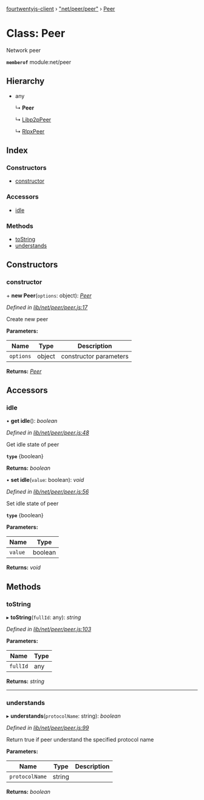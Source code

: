 [fourtwentyjs-client](../README.md) › ["net/peer/peer"](../modules/_net_peer_peer_.md) › [Peer](_net_peer_peer_.peer.md)

# Class: Peer

Network peer

**`memberof`** module:net/peer

## Hierarchy

* any

  ↳ **Peer**

  ↳ [Libp2pPeer](_net_peer_libp2ppeer_.libp2ppeer.md)

  ↳ [RlpxPeer](_net_peer_rlpxpeer_.rlpxpeer.md)

## Index

### Constructors

* [constructor](_net_peer_peer_.peer.md#constructor)

### Accessors

* [idle](_net_peer_peer_.peer.md#idle)

### Methods

* [toString](_net_peer_peer_.peer.md#tostring)
* [understands](_net_peer_peer_.peer.md#understands)

## Constructors

###  constructor

\+ **new Peer**(`options`: object): *[Peer](_net_peer_peer_.peer.md)*

*Defined in [lib/net/peer/peer.js:17](https://github.com/420integrated/fourtwentyjs-client/blob/master/lib/net/peer/peer.js#L17)*

Create new peer

**Parameters:**

Name | Type | Description |
------ | ------ | ------ |
`options` | object | constructor parameters |

**Returns:** *[Peer](_net_peer_peer_.peer.md)*

## Accessors

###  idle

• **get idle**(): *boolean*

*Defined in [lib/net/peer/peer.js:48](https://github.com/420integrated/fourtwentyjs-client/blob/master/lib/net/peer/peer.js#L48)*

Get idle state of peer

**`type`** {boolean}

**Returns:** *boolean*

• **set idle**(`value`: boolean): *void*

*Defined in [lib/net/peer/peer.js:56](https://github.com/420integrated/fourtwentyjs-client/blob/master/lib/net/peer/peer.js#L56)*

Set idle state of peer

**`type`** {boolean}

**Parameters:**

Name | Type |
------ | ------ |
`value` | boolean |

**Returns:** *void*

## Methods

###  toString

▸ **toString**(`fullId`: any): *string*

*Defined in [lib/net/peer/peer.js:103](https://github.com/420integrated/fourtwentyjs-client/blob/master/lib/net/peer/peer.js#L103)*

**Parameters:**

Name | Type |
------ | ------ |
`fullId` | any |

**Returns:** *string*

___

###  understands

▸ **understands**(`protocolName`: string): *boolean*

*Defined in [lib/net/peer/peer.js:99](https://github.com/420integrated/fourtwentyjs-client/blob/master/lib/net/peer/peer.js#L99)*

Return true if peer understand the specified protocol name

**Parameters:**

Name | Type | Description |
------ | ------ | ------ |
`protocolName` | string |   |

**Returns:** *boolean*

